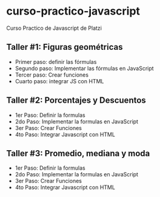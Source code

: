 # curso-practico-javascript
Curso Practico de Javascript de Platzi

## Taller #1: Figuras geométricas

- Primer paso: definir las fórmulas
- Segundo paso: Implementar las fórmulas en JavaScript
- Tercer paso: Crear funciones
- Cuarto paso: integrar JS con HTML

## Taller #2: Porcentajes y Descuentos

- 1er Paso: Definir la formulas
- 2do Paso: Implementar la formulas en JavaScript
- 3er Paso: Crear Funciones
- 4to Paso: Integrar Javascript con HTML

## Taller #3: Promedio, mediana y moda

- 1er Paso: Definir la formulas
- 2do Paso: Implementar la formulas en JavaScript
- 3er Paso: Crear Funciones
- 4to Paso: Integrar Javascript con HTML